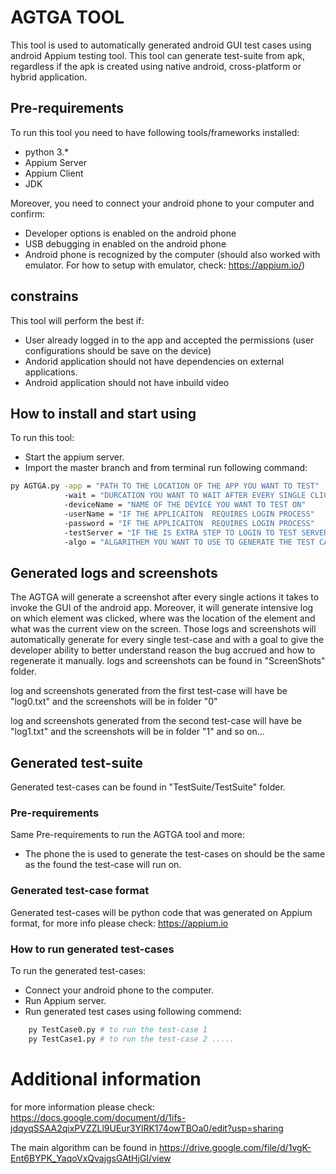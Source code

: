 # AGTGA TOOL
This tool is used to automatically generated android GUI test cases using android Appium testing tool.
This tool can generate test-suite from apk, regardless if the apk is created using native android, cross-platform or hybrid application.


## Pre-requirements
To run this tool you need to have following tools/frameworks installed:
* python 3.*
* Appium Server
* Appium Client
* JDK

Moreover, you need to connect your android phone to your computer and confirm:
* Developer options is enabled on the android phone
* USB debugging in enabled on the android phone
* Android phone is recognized by the computer (should also worked with emulator. For how to setup with emulator, check: https://appium.io/)


## constrains
This tool will perform the best if:
* User already logged in to the app and accepted the permissions (user configurations should be save on the device)
* Andorid application should not have dependencies on external applications.
* Android application should not have inbuild video 


## How to install and start using
To run this tool:
* Start the appium server.
* Import the master branch and from terminal run following command:
```bash
py AGTGA.py -app = "PATH TO THE LOCATION OF THE APP YOU WANT TO TEST" 
            -wait = "DURCATION YOU WANT TO WAIT AFTER EVERY SINGLE CLICK"
            -deviceName = "NAME OF THE DEVICE YOU WANT TO TEST ON"
            -userName = "IF THE APPLICAITON  REQUIRES LOGIN PROCESS"       #(demo, default is "")             options: "" , username
            -password = "IF THE APPLICAITON  REQUIRES LOGIN PROCESS"       #(demo, default is "")             options: "" , password
            -testServer = "IF THE IS EXTRA STEP TO LOGIN TO TEST SERVER"   #(demo, default is false)          options: True, False
            -algo = "ALGARITHEM YOU WANT TO USE TO GENERATE THE TEST CASE" #(demo, default is ActionCoverage) options: ActionCoverage, LeakDetection
```

## Generated logs and screenshots
The AGTGA will generate a screenshot after every single actions it takes to invoke the GUI of the android app. Moreover, it will generate intensive log on which element was clicked, where was the location of the element and what was the current view on the screen.
Those logs and screenshots will automatically generate for every single test-case and with a goal to give the developer ability to better understand reason the bug accrued and how to regenerate it manually.
logs and screenshots can be found in "ScreenShots" folder. 

log and screenshots generated from the first test-case will have be "log0.txt" and the screenshots will be in folder "0" 

log and screenshots generated from the second test-case will have be "log1.txt" and the screenshots will be in folder "1"  and so on...


## Generated test-suite
Generated test-cases can be found in  "TestSuite/TestSuite" folder. 

### Pre-requirements
Same Pre-requirements to run the AGTGA tool and more:
* The phone the is used to generate the test-cases on should be the same as the found the test-case will run on.


### Generated test-case format
Generated test-cases will be python code that was generated on Appium format, for more info please check: https://appium.io


### How to run generated test-cases
To run the generated test-cases:
* Connect your android phone to the computer.
* Run Appium server.
* Run generated test cases using following commend:
```bash
    py TestCase0.py # to run the test-case 1
    py TestCase1.py # to run the test-case 2 .....
```


# Additional information
for more information please check: https://docs.google.com/document/d/1ifs-jdqyqSSAA2qixPVZZLl9UEur3YlRK174owTBOa0/edit?usp=sharing

The main algorithm can be found in https://drive.google.com/file/d/1vgK-Ent6BYPK_YaqoVxQvajgsGAtHjGI/view